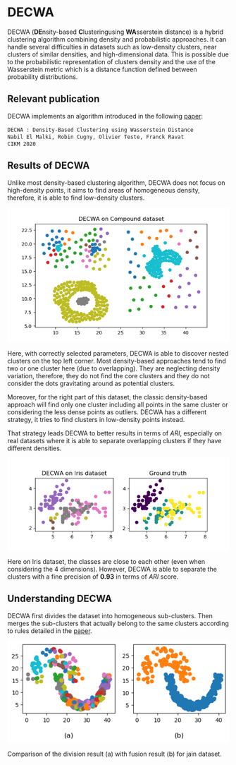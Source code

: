 # DECWA
 DECWA (**DE**nsity-based **C**lusteringusing **WA**sserstein distance) is a hybrid clustering algorithm combining density and probabilistic approaches. It can handle several difficulties in datasets such as low-density clusters, near clusters of similar densities, and high-dimensional data. This is possible due to the probabilistic representation of clusters density and the use of the Wasserstein metric which is a distance function defined between probability distributions.
 
 ## Relevant publication
 DECWA implements an algorithm introduced in the following [paper](url_du_lien "DECWA : Density-Based Clustering using Wasserstein Distance"):
 ```
 DECWA : Density-Based Clustering using Wasserstein Distance
 Nabil El Malki, Robin Cugny, Olivier Teste, Franck Ravat
 CIKM 2020
 ```
 
 ## Results of DECWA
 Unlike most density-based clustering algorithm, DECWA does not focus on high-density points, it aims to find areas of homogeneous density, therefore, it is able to find low-density clusters. 
 
 ![images](images/DECWA_on_compound_dataset.png "DECWA on Compound dataset")
 
 Here, with correctly selected parameters, DECWA is able to discover nested clusters on the top left corner. Most density-based approaches tend to find two or one cluster here (due to overlapping). They are neglecting density variation, therefore, they do not find the core clusters and they do not consider the dots gravitating around as potential clusters. 
 
 Moreover, for the right part of this dataset, the classic density-based approach will find only one cluster including all points in the same cluster or considering the less dense points as outliers. DECWA has a different strategy, it tries to find clusters in low-density points instead.
 
 That strategy leads DECWA to better results in terms of *ARI*, especially on real datasets where it is able to separate overlapping clusters if they have different densities.
 
 ![images](images/iris.png "Iris dataset")

Here on Iris dataset, the classes are close to each other (even when considering the 4 dimensions). However, DECWA is able to separate the clusters with a fine precision of **0.93** in terms of *ARI* score.
 
 ## Understanding DECWA
 DECWA first divides the dataset into homogeneous sub-clusters. Then merges the sub-clusters that actually belong to the same clusters according to rules detailed in the [paper](url_du_lien "DECWA : Density-Based Clustering using Wasserstein Distance").
 
 ![images](images/div_result.png "Division and fusion on jain dataset")
 
 Comparison of the division result (a) with fusion result (b) for jain dataset.
 
 
